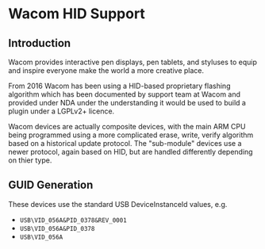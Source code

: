 Wacom HID Support
=================

Introduction
------------

Wacom provides interactive pen displays, pen tablets, and styluses to equip and
inspire everyone make the world a more creative place.

From 2016 Wacom has been using a HID-based proprietary flashing algorithm which
has been documented by support team at Wacom and provided under NDA under the
understanding it would be used to build a plugin under a LGPLv2+ licence.

Wacom devices are actually composite devices, with the main ARM CPU being
programmed using a more complicated erase, write, verify algorithm based
on a historical update protocol. The "sub-module" devices use a newer protocol,
again based on HID, but are handled differently depending on thier type.

GUID Generation
---------------

These devices use the standard USB DeviceInstanceId values, e.g.

 * `USB\VID_056A&PID_0378&REV_0001`
 * `USB\VID_056A&PID_0378`
 * `USB\VID_056A`
